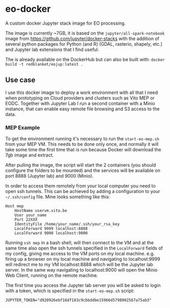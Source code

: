# eo-docker

A custom docker Jupyter stack image for EO processing.

The image is currently ~7GB, it is based on the `jupyter/all-spark-notebook` image
from https://github.com/jupyter/docker-stacks with the addition of several python
packages for Python (and R) (GDAL, rasterio, shapely, etc.) and Jupyter lab extensions that
I find useful.

The is already available on the DockerHub but can also be built with:
```docker build -t redblanket/eojup:latest .```

## Use case

I use this docker image to deploy a work environment with all that I need when
prototyping on Cloud providers and clusters such as Vito MEP or EODC.
Together with Jupyter Lab I run a second container with a Minio instance, that
can enable easy remote file browsing and S3 access to the data.

### MEP Example

To get the environment running it's necessary to run the `start-eo-mep.sh` from your
MEP VM. This needs to be done only once, and normally it will take some time the first
time that is run because Docker will download the 7gb image and extract.

After pulling the image, the script will start the 2 containers (you should configure the folders to be mounted)
and the services will be available on port 8888 (Jupyter lab) and 9000 (Minio).

In order to access them remotely from your local computer you need to open ssh tunnels.
This can be achieved by adding a configuration to your `~/.ssh/config` file.
Mine looks something like this:
```
Host mep
    HostName uservm.vito.be
    User your_name
    Port 22XXX
    IdentityFile /home/your_name/.ssh/your_rsa_key
    LocalForward 9999 localhost:8888
    LocalForward 9000 localhost:9000
```

Running `ssh mep` in a bash shell, will then connect to the VM and at the same time
also open the ssh tunnels specified in the `LocalForward` fields of my config, giving me
access to the VM ports on my local machine.
e.g. firing up a browser on my local machine and navigating to localhost:9999 will redirect
me to my VM localhost:8888 which will be the Jupyter lab server. In the same way navigating
to localhost:9000 will open the Minio Web Client, running on the remote machine.

The first time you access the Jupyter lab server you will be asked to login with a token, which
is specified in the `start-eo-mep.sh` script:
```
JUPYTER_TOKEN="d920926ebf16df183c9cbbddbe15966d5798902567a75ab3"
```
